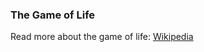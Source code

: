 ### The Game of Life

Read more about the game of life: [Wikipedia](https://www.wikiwand.com/en/Conway%27s_Game_of_Life)